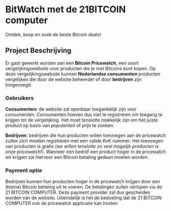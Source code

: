 # BitWatch met de 21BITCOIN computer

Ontdek, koop en zoek de beste Bitcoin deals!

## Project Beschrijving
Er gaat gewerkt worden aan een **Bitcoin Pricewatch**, een soort vergelijkingswebsite voor producten die je met Bitcoins kunt kopen. Op deze vergelijkingswebsite kunnen **Nederlandse consumenten** producten vergelijken die door de website beheerder of door **bedrijven** zijn toegevoegd.

### Gebruikers
**Consumenten:** de website zal openbaar toegankelijk zijn voor consumenten. Consumenten hoeven dus niet te registreren om toegang te krijgen tot de vergelijking. Het moet tenslotte makkelijk zijn om het juiste product op basis van _populariteit_ of _prijs_ te zoeken.

**Bedrijven:** bedrijven die hun producten willen toevoegen aan de pricewatch zullen zich moeten registreren met een valide KvK nummer. Het toevoegen van producten is gratis (_we willen tenslotte zo veel mogelijk producten is onze pricewatch!_). Wanneer een bedrijf een product hoger in de pricewatch wil krijgen zal hiervoor een Bitcoin betaling gedaan moeten worden.

### Payment optie
Bedrijven kunnen hun producten hoger in de pricewatch krijgen door een (kleine) Bitcoin betaling uit te voeren. De betalingen zullen verlopen via de 21 BITCOIN COMPUTER. Deze payment provider zal dus gescheiden worden van de website. Uiteindelijk is het de bedoeling dat de 21 BITCOIN COMPUTER ook de pricewatch applicatie kan hosten.
